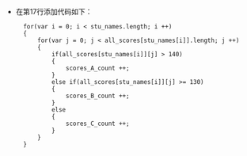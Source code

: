 - 在第17行添加代码如下：

        for(var i = 0; i < stu_names.length; i ++)
        {
            for(var j = 0; j < all_scores[stu_names[i]].length; j ++)
            {
                if(all_scores[stu_names[i]][j] > 140)
                {
                    scores_A_count ++;
                }
                else if(all_scores[stu_names[i]][j] >= 130)
                {
                    scores_B_count ++;
                }
                else
                {
                    scores_C_count ++;
                }
            }
        }